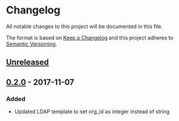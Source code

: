 # Changelog

All notable changes to this project will be documented in this file.

The format is based on [Keep a Changelog](http://keepachangelog.com/en/1.0.0/)
and this project adheres to [Semantic Versioning](http://semver.org/spec/v2.0.0.html).

## [Unreleased]

## [0.2.0] - 2017-11-07

### Added

- Updated LDAP template to set org_id as integer instead of string

[Unreleased]: https://github.com/joshuacherry/ansible-role-grafana/compare/0.2.0...HEAD
[0.2.0]: https://github.com/joshuacherry/ansible-role-grafana/compare/0.1.0...0.2.0